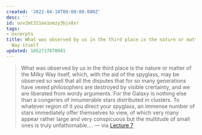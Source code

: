 ```yaml
---
created: '2022-04-10T00:00:00.000Z'
desc: ''
id: unv2mt321ee1omzy3bjx8xr
tags:
- excerpts
title: What was observed by us in the third place is the nature or matter of the Milky
  Way itself
updated: 1652737870941
---
```

   
> What was observed by us in the third place is the nature or matter of the Milky Way itself, which, with the aid of the spyglass, may be observed so well that all the disputes that for so many generations have vexed philosophers are destroyed by visible crertainty, and we are liberated from wordy arguments.  For the Galaxy is nothing else than a congeries of innumerable stars distributed in clusters.  To whatever region of it you direct your spyglass, an immense number of stars immediately offer themselves to view, of which very many appear rather large and very conspicuous but the multitude of small ones is truly unfathomable.... — via [Lecture 7](http://faculty.humanities.uci.edu/bjbecker/exploringthecosmos/lecture7.html)